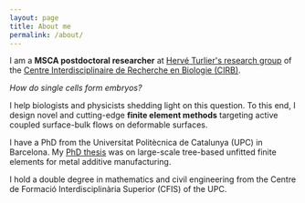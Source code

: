 ```yaml
---
layout: page
title: About me
permalink: /about/
---
```


I am a **MSCA postdoctoral researcher** at [Hervé Turlier's research group](https://www.turlierlab.com/) of the [Centre Interdisciplinaire de Recherche en Biologie (CIRB)](https://www.college-de-france.fr/site/en-cirb/index.htm).

*How do single cells form embryos?*

I help biologists and physicists shedding light on this question. To this end, I design novel and cutting-edge **finite element methods** targeting active coupled surface-bulk flows on deformable surfaces.

I have a PhD from the Universitat Politècnica de Catalunya (UPC) in Barcelona. My [PhD thesis](https://upcommons.upc.edu/handle/2117/330735) was on large-scale tree-based unfitted finite elements for metal additive manufacturing.

I hold a double degree in mathematics and civil engineering from the Centre de Formació Interdisciplinària Superior (CFIS) of the UPC.
